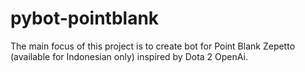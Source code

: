 # pybot-pointblank
The main focus of this project is to create bot for Point Blank Zepetto (available for Indonesian only) inspired by Dota 2 OpenAi.
